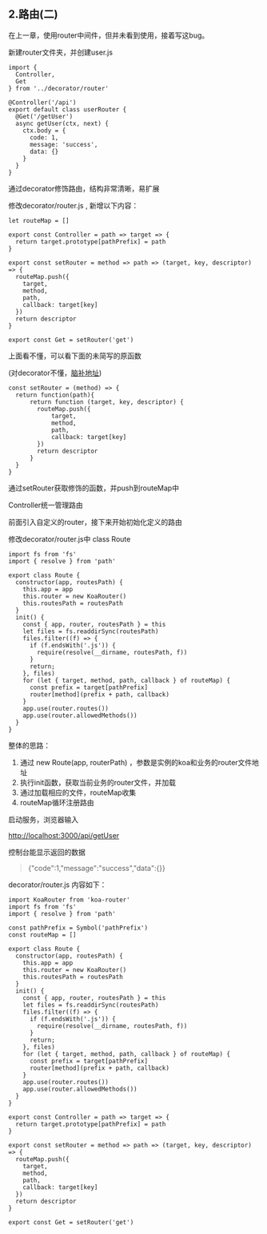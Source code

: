 ## 2.路由(二)
在上一章，使用router中间件，但并未看到使用，接着写这bug。

新建router文件夹，并创建user.js
```
import {
  Controller,
  Get
} from '../decorator/router'

@Controller('/api')
export default class userRouter {
  @Get('/getUser')
  async getUser(ctx, next) {
    ctx.body = {
      code: 1,
      message: 'success',
      data: {}
    }
  }
}
```
通过decorator修饰路由，结构非常清晰，易扩展

修改decorator/router.js , 新增以下内容：
```
let routeMap = []

export const Controller = path => target => {
  return target.prototype[pathPrefix] = path
}

export const setRouter = method => path => (target, key, descriptor) => {
  routeMap.push({
    target,
    method,
    path,
    callback: target[key]
  })
  return descriptor
}

export const Get = setRouter('get')
```
上面看不懂，可以看下面的未简写的原函数

(对decorator不懂，[脑补地址](http://es6.ruanyifeng.com/#docs/decorator))

```
const setRouter = (method) => {
  return function(path){
      return function (target, key, descriptor) {
        routeMap.push({
            target,
            method,
            path,
            callback: target[key]
        })
        return descriptor
      }
  }
}
```
通过setRouter获取修饰的函数，并push到routeMap中

Controller统一管理路由

前面引入自定义的router，接下来开始初始化定义的路由

修改decorator/router.js中 class Route

```
import fs from 'fs'
import { resolve } from 'path'

export class Route {
  constructor(app, routesPath) {
    this.app = app
    this.router = new KoaRouter()
    this.routesPath = routesPath
  }
  init() {
    const { app, router, routesPath } = this
    let files = fs.readdirSync(routesPath)
    files.filter((f) => {
      if (f.endsWith('.js')) {
        require(resolve(__dirname, routesPath, f))
      }
      return;
    }, files)
    for (let { target, method, path, callback } of routeMap) {
      const prefix = target[pathPrefix]
      router[method](prefix + path, callback)
    }
    app.use(router.routes())
    app.use(router.allowedMethods())
  }
}
```
整体的思路：
1. 通过 new Route(app, routerPath) ，参数是实例的koa和业务的router文件地址
2. 执行init函数，获取当前业务的router文件，并加载
3. 通过加载相应的文件，routeMap收集
4. routeMap循环注册路由

启动服务，浏览器输入

[http://localhost:3000/api/getUser](http://localhost:3000/api/getUser)

控制台能显示返回的数据
> {"code":1,"message":"success","data":{}}


decorator/router.js 内容如下：
```
import KoaRouter from 'koa-router'
import fs from 'fs'
import { resolve } from 'path'

const pathPrefix = Symbol('pathPrefix')
const routeMap = []

export class Route {
  constructor(app, routesPath) {
    this.app = app
    this.router = new KoaRouter()
    this.routesPath = routesPath
  }
  init() {
    const { app, router, routesPath } = this
    let files = fs.readdirSync(routesPath)  
    files.filter((f) => {
      if (f.endsWith('.js')) {
        require(resolve(__dirname, routesPath, f))
      }
      return;
    }, files)
    for (let { target, method, path, callback } of routeMap) {
      const prefix = target[pathPrefix]
      router[method](prefix + path, callback)
    }
    app.use(router.routes())
    app.use(router.allowedMethods())
  }
}

export const Controller = path => target => {
  return target.prototype[pathPrefix] = path
}

export const setRouter = method => path => (target, key, descriptor) => {
  routeMap.push({
    target,
    method,
    path,
    callback: target[key]
  })
  return descriptor
}

export const Get = setRouter('get')
```


